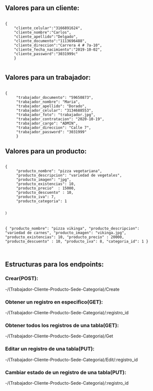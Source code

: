 
## Valores para un cliente:

<code>
{
    "cliente_celular":"3166891624",
    "cliente_nombre":"Carlos",
    "cliente_apellido":"Delgado",
    "cliente_documento":"1113696488",
    "cliente_direccion":"Carrera 4 # 7a-10",
    "cliente_fecha_nacimiento":"2019-10-02",
    "cliente_password":"3031999c"
    }  

</code>



## Valores para un trabajador:
<code> 
{
     "trabajador_documento": "59650873",
     "trabajador_nombre": "Maria",
     "trabajador_apellido": "Dorado",
     "trabajador_celular": "3134688553",
     "trabajador_foto": "trabajador.jpg",
     "trabajador_contratacion": "2020-10-19",
     "trabajador_cargo": "ADMIN",
     "trabajador_direccion": "Calle 7",
     "trabajador_password": "3031999"
     }
</code>

## Valores para un producto:

<code>
{
     "producto_nombre": "pizza vegetariana",
     "producto_descripcion": "variedad de vegetales",
     "producto_imagen": "jpg",
     "producto_existencias": 10,
     "producto_precio"  : 15000,
     "producto_descuento" : 10,
     "producto_iva": 7,
     "producto_categoria": 1
 
    } 
{
     "producto_nombre": "pizza vikinga",
     "producto_descripcion": "variedad de carnes",
     "producto_imagen": "vikinga.jpg",
     "producto_existencias": 10,
     "producto_precio"  : 20000,
     "producto_descuento" : 10,
     "producto_iva": 8,
     "categoria_id": 1
    }  

</code>

## Estructuras para los endpoints:

### Crear(POST):
-/(Trabajador-Cliente-Producto-Sede-Categoria)/Create

### Obtener un registro en especifico(GET):
-/(Trabajador-Cliente-Producto-Sede-Categoria)/:registro_id

### Obtener todos los registros de una tabla(GET):
-/(Trabajador-Cliente-Producto-Sede-Categoria)/Get

### Editar un registro de una tabla(PUT):
-/(Trabajador-Cliente-Producto-Sede-Categoria)/Edit/:registro_id

### Cambiar estado de un registro de una tabla(PUT):
-/(Trabajador-Cliente-Producto-Sede-Categoria)/:registro_id